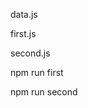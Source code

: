 <!-- Исходные данные объектов -->
data.js 

<!-- Код решения задачи с брендами -->
first.js

<!-- Код решения задачи с категориями и подкатегориями  -->
second.js


<!-- Посмотреть результат первой задачи -->
npm run first

<!-- Посмотреть результат второй задачи -->
npm run second

